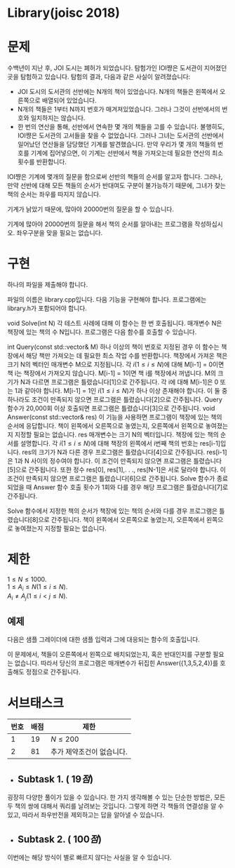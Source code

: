 # Library(joisc 2018)
# 문제
수백년이 지난 후, JOI 도시는 폐허가 되었습니다. 탐험가인 IOI쨩은 도서관이 지어졌던 곳을 탐험하고 있습니다.
탐험의 결과, 다음과 같은 사실이 알려졌습니다:
+ JOI 도시의 도서관의 선반에는 N개의 책이 있었습니다. N개의 책들은 왼쪽에서 오른쪽으로 배열되어 있었습니다.
+ N개의 책들은 1부터 N까지 번호가 매겨져있었습니다. 그러나 그것이 선반에서의 번호와 일치하지는 않습니다.
+ 한 번의 연산을 통해, 선반에서 연속한 몇 개의 책들을 고를 수 있습니다.
 불행히도, IOI쨩은 도서관의 고서들을 찾을 수 없었습니다. 그러나 그녀는 도서관의 선반에서 일어났던
연산들을 담당했던 기계를 발견했습니다. 만약 우리가 몇 개의 책들의 번호를 기계에 집어넣으면,
이 기계는 선반에서 책을 가져오는데 필요한 연산의 최소 횟수를 반환합니다.

IOI쨩은 기계에 몇개의 질문을 함으로써 선반의 책들의 순서를 알고자 합니다. 그러나,
만약 선반에 대해 모든 책들의 순서가 반대여도 구분이 불가능하기 때문에, 그녀가 찾는 책의 순서는
좌우를 따지지 않습니다.

기계가 낡았기 때문에, 많아야 20000번의 질문을 할 수 있습니다.

기계에 많아야 20000번의 질문을 해서 책의 순서를 알아내는 프로그램을 작성하십시오. 좌우구분을 맞을
필요는 없습니다.
# 구현
하나의 파일을 제출해야 합니다.

파일의 이름은 library.cpp입니다. 다음 기능을 구현해야 합니다.
프로그램에는 library.h가 포함되어야 합니다.

void Solve(int N)
각 테스트 사례에 대해 이 함수는 한 번 호출됩니다.
매개변수 N은 책장에 있는 책의 수 N입니다.
프로그램은 다음 함수를 호출할 수 있습니다.

int Query(const std::vector<int>& M)
​​​​​​​하나 이상의 책이 번호로 지정된 경우 이 함수는 책장에서 해당 책만 가져오는 데 필요한
최소 작업 수를 반환합니다.
책장에서 가져온 책은 크기 N의 벡터인 매개변수 M으로 지정됩니다.
각 $i(1 ≤ i ≤ N)$에 대해 M[i-1] = 0이면 책 i는 책장에서 가져오지 않습니다.
M[i-1] = 1이면 책 i를 책장에서 꺼냅니다. M의 크기가 N과 다르면 프로그램은 틀렸습니다[1]으로
간주됩니다. 각 i에 대해 M[i-1]은 0 또는 1과 같아야 합니다. M[i-1] = 1인 $i(1 ≤ i ≤ N)$가 
하나 이상 존재해야 합니다. 이 둘 중 하나라도 조건이 만족되지 않으면 
프로그램은 틀렸습니다[2]으로 간주됩니다. Query 함수가 20,000회 이상 호출되면 프로그램은
틀렸습니다[3]으로 간주됩니다.
void Answer(const std::vector<int>& res)
​​​​​​​이 ​​기능을 사용하면 프로그램이 책장에 있는 책의 순서에 응답합니다. 책이 왼쪽에서 오른쪽으로
놓였는지, 오른쪽에서 왼쪽으로 놓여졌는지 지정할 필요는 없습니다.
res 매개변수는 크기 N의 벡터입니다. 책장에 있는 책의 순서를 설명합니다. 각 $i(1 ≤ i ≤ N)$에
대해 책장의 왼쪽에서 i번째 책의 번호는 res[i-1]입니다. res의 크기가 N과 다른 경우 프로그램은
틀렸습니다[4]으로 간주됩니다. res[i-1]은 1과 N 사이의 정수여야 합니다. 이 조건이 만족되지 않으면
프로그램은 틀렸습니다[5]으로 간주됩니다. 또한 정수 res[0], res[1],. . ., res[N-1]은 서로
달라야 합니다. 이 조건이 만족되지 않으면 프로그램은 틀렸습니다[6]으로 간주됩니다.
Solve 함수가 종료되었을 때 Answer 함수 호출 횟수가 1회와 다를 경우 해당 프로그램은
틀렸습니다[7]로 간주됩니다.

Solve 함수에서 지정한 책의 순서가 책장에 있는 책의 순서와 다를 경우 프로그램은
틀렸습니다[8]으로 간주됩니다. 책이 왼쪽에서 오른쪽으로 놓였는지, 오른쪽에서 왼쪽으로 놓여졌는지
지정할 필요는 없습니다.
 
# 제한
$1 ≤ N ≤ 1 000.$   
$1 ≤ A_i ≤ N(1\le i \le N).$   
$A_i\neq A_j(1\le i\lt j\le N).$   
## 예제
다음은 샘플 그레이더에 대한 샘플 입력과 그에 대응되는 함수의 호출입니다.

이 문제에서, 책들이 오른쪽에서 왼쪽으로 배치되었는지, 혹은 반대인지를 구분할 필요는 없습니다.
따라서 당신의 프로그램은 매개변수가 뒤집힌 Answer({1,3,5,2,4})를 호출해도 정점으로 간주됩니다.
# 서브태스크
|번호|배점|제한|
|---|---|---|
|1|19|$N \le 200$|
|2|81|추가 제약조건이 없습니다.|
+ ## Subtask 1. ( $19점$)
굉장히 다양한 풀이가 있을 수 있습니다. 한 가지 생각해볼 수 있는 단순한 방법은, 모든 두 책의 쌍에
대해서 쿼리를 날려보는 것입니다. 그렇게 하면 각 책들의 연결성을 알 수 있고, 따라서 좌우반전을
제외하고는 답을 알아낼 수 있습니다.
+ ## Subtask 2. ( $100점$)
이번에는 해당 방식이 별로 빠르지 않다는 사실을 알 수 있습니다. 
